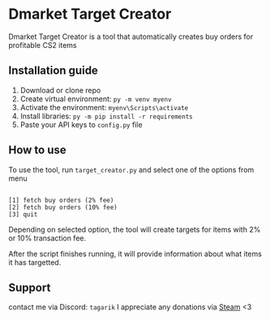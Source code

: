 # Dmarket Target Creator
Dmarket Target Creator is a tool that automatically creates buy orders for profitable CS2 items

## Installation guide

1. Download or clone repo
2. Create virtual environment: `py -m venv myenv`
3. Activate the environment: `myenv\Scripts\activate`
4. Install libraries: `py -m pip install -r requirements`
5. Paste your API keys to `config.py` file

## How to use

To use the tool, run `target_creator.py` and select one of the options from menu

```==========TARGET CREATOR==========

[1] fetch buy orders (2% fee)     
[2] fetch buy orders (10% fee)    
[3] quit
```

Depending on selected option, the tool will create targets for items with  2% or 10% transaction fee.

After the script finishes running, it will provide information about what items it has targetted. 

## Support

contact me via Discord: `tagarik`
I appreciate any donations via <a href="https://steamcommunity.com/tradeoffer/new/?partner=254504183&token=18GqktYI">Steam</a> <3
